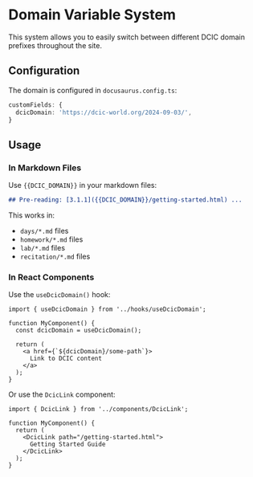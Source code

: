 # Domain Variable System

This system allows you to easily switch between different DCIC domain prefixes throughout the site.

## Configuration

The domain is configured in `docusaurus.config.ts`:

```typescript
customFields: {
  dcicDomain: 'https://dcic-world.org/2024-09-03/',
}
```

## Usage

### In Markdown Files

Use `{{DCIC_DOMAIN}}` in your markdown files:

```markdown
## Pre-reading: [3.1.1]({{DCIC_DOMAIN}}/getting-started.html) ...
```

This works in:

- `days/*.md` files
- `homework/*.md` files
- `lab/*.md` files
- `recitation/*.md` files

### In React Components

Use the `useDcicDomain()` hook:

```tsx
import { useDcicDomain } from '../hooks/useDcicDomain';

function MyComponent() {
  const dcicDomain = useDcicDomain();
  
  return (
    <a href={`${dcicDomain}/some-path`}>
      Link to DCIC content
    </a>
  );
}
```

Or use the `DcicLink` component:

```tsx
import { DcicLink } from '../components/DcicLink';

function MyComponent() {
  return (
    <DcicLink path="/getting-started.html">
      Getting Started Guide
    </DcicLink>
  );
}
```
